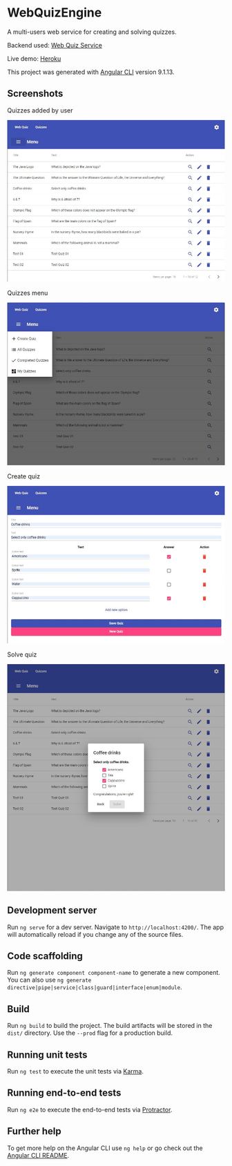 # WebQuizEngine

A multi-users web service for creating and solving quizzes.

Backend used: [Web Quiz Service](https://github.com/karolh95/WebQuizEngine)

Live demo: [Heroku](https://quizzes-karolh95.herokuapp.com/)

This project was generated with [Angular CLI](https://github.com/angular/angular-cli) version 9.1.13.

## Screenshots

Quizzes added by user

![Quizzes added by user screenshot](images/screenshot_my_quizzes.jpg)

Quizzes menu

![Quizzes menu screenshot](images/screenshot_quizzes_menu.jpg)

Create quiz

![Create quiz screenshot](images/screenshot_create.jpg)

Solve quiz

![Solve quiz screenshot](images/screenshot_solve.jpg)

## Development server

Run `ng serve` for a dev server. Navigate to `http://localhost:4200/`. The app will automatically reload if you change any of the source files.

## Code scaffolding

Run `ng generate component component-name` to generate a new component. You can also use `ng generate directive|pipe|service|class|guard|interface|enum|module`.

## Build

Run `ng build` to build the project. The build artifacts will be stored in the `dist/` directory. Use the `--prod` flag for a production build.

## Running unit tests

Run `ng test` to execute the unit tests via [Karma](https://karma-runner.github.io).

## Running end-to-end tests

Run `ng e2e` to execute the end-to-end tests via [Protractor](http://www.protractortest.org/).

## Further help

To get more help on the Angular CLI use `ng help` or go check out the [Angular CLI README](https://github.com/angular/angular-cli/blob/master/README.md).
